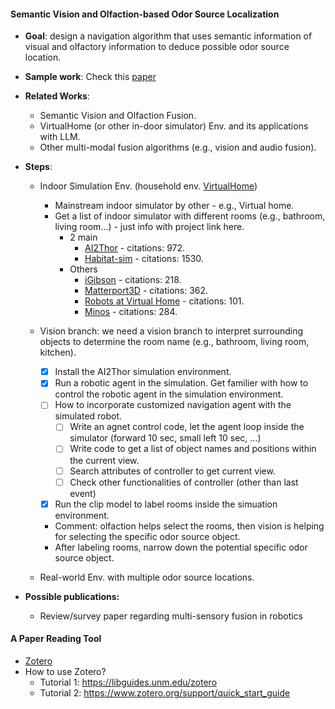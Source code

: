 #### Semantic Vision and Olfaction-based Odor Source Localization
* **Goal**: design a navigation algorithm that uses semantic information of visual and olfactory information to deduce possible odor source location. 
* **Sample work**: Check this [paper](./../../../Reference/semantic_OSL.pdf) 

* **Related Works**:
  * Semantic Vision and Olfaction Fusion.
  * VirtualHome (or other in-door simulator) Env. and its applications with LLM.
  * Other multi-modal fusion algorithms (e.g., vision and audio fusion).

* **Steps**:
  * Indoor Simulation Env. (household env. [VirtualHome](http://virtual-home.org/))
      * Mainstream indoor simulator by other - e.g., Virtual home.
      * Get a list of indoor simulator with different rooms (e.g., bathroom, living room...) - just info with project link here.
        * 2 main
          * [AI2Thor](https://ai2thor.allenai.org/) - citations: 972.
          * [Habitat-sim](https://github.com/facebookresearch/habitat-sim) - citations: 1530.
        * Others
          * [iGibson](https://stanfordvl.github.io/iGibson/intro.html) - citations: 218.
          * [Matterport3D](https://niessner.github.io/Matterport/) - citations: 362.
          * [Robots at Virtual Home](https://github.com/DavidFernandezChaves/RobotAtVirtualHome) - citations: 101.
          * [Minos](https://minosworld.github.io/) - citations: 284.
          
  * Vision branch: we need a vision branch to interpret surrounding objects to determine the room name (e.g., bathroom, living room, kitchen).
    * [x] Install the AI2Thor simulation environment.
    * [x] Run a robotic agent in the simulation. Get familier with how to control the robotic agent in the simulation environment.
    * [ ] How to incorporate customized navigation agent with the simulated robot.
      * [ ] Write an agnet control code, let the agent loop inside the simulator (forward 10 sec, small left 10 sec, ...)
      * [ ] Write code to get a list of object names and positions within the current view.
      * [ ] Search attributes of controller to get current view.
      * [ ] Check other functionalities of controller (other than last event)
    * [x] Run the clip model to label rooms inside the simuation environment.
    * Comment: olfaction helps select the rooms, then vision is helping for selecting the specific odor source object.
    * After labeling rooms, narrow down the potential specific odor source object.

  * Real-world Env. with multiple odor source locations. 
* **Possible publications:**
  * Review/survey paper regarding multi-sensory fusion in robotics



#### A Paper Reading Tool
* [Zotero](https://www.zotero.org/)
* How to use Zotero?
  * Tutorial 1: https://libguides.unm.edu/zotero
  * Tutorial 2: https://www.zotero.org/support/quick_start_guide
